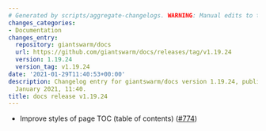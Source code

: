 ```yaml
---
# Generated by scripts/aggregate-changelogs. WARNING: Manual edits to this files will be overwritten.
changes_categories:
- Documentation
changes_entry:
  repository: giantswarm/docs
  url: https://github.com/giantswarm/docs/releases/tag/v1.19.24
  version: 1.19.24
  version_tag: v1.19.24
date: '2021-01-29T11:40:53+00:00'
description: Changelog entry for giantswarm/docs version 1.19.24, published on 29
  January 2021, 11:40.
title: docs release v1.19.24
---
```


- Improve styles of page TOC (table of contents) ([#774](https://github.com/giantswarm/docs/pull/774))
